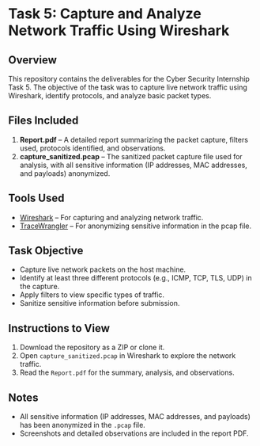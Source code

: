 # Task 5: Capture and Analyze Network Traffic Using Wireshark

## Overview
This repository contains the deliverables for the Cyber Security Internship Task 5. The objective of the task was to capture live network traffic using Wireshark, identify protocols, and analyze basic packet types.

## Files Included
1. **Report.pdf** – A detailed report summarizing the packet capture, filters used, protocols identified, and observations.  
2. **capture_sanitized.pcap** – The sanitized packet capture file used for analysis, with all sensitive information (IP addresses, MAC addresses, and payloads) anonymized.

## Tools Used
- [Wireshark](https://www.wireshark.org/) – For capturing and analyzing network traffic.
- [TraceWrangler](https://www.tracewrangler.com/) – For anonymizing sensitive information in the pcap file.

## Task Objective
- Capture live network packets on the host machine.
- Identify at least three different protocols (e.g., ICMP, TCP, TLS, UDP) in the capture.
- Apply filters to view specific types of traffic.
- Sanitize sensitive information before submission.

## Instructions to View
1. Download the repository as a ZIP or clone it.
2. Open `capture_sanitized.pcap` in Wireshark to explore the network traffic.
3. Read the `Report.pdf` for the summary, analysis, and observations.

## Notes
- All sensitive information (IP addresses, MAC addresses, and payloads) has been anonymized in the `.pcap` file.
- Screenshots and detailed observations are included in the report PDF.
